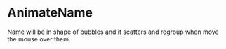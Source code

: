 AnimateName
===========

Name will be in shape of bubbles and it scatters and regroup when move the mouse over them.
